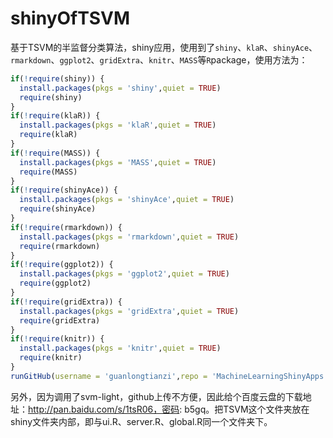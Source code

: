# shinyOfTSVM
基于TSVM的半监督分类算法，shiny应用，使用到了`shiny`、`klaR`、`shinyAce`、`rmarkdown`、`ggplot2`、`gridExtra`、`knitr`、`MASS`等`R`package，使用方法为：
```R
if(!require(shiny)) {
  install.packages(pkgs = 'shiny',quiet = TRUE)
  require(shiny)
}
if(!require(klaR)) {
  install.packages(pkgs = 'klaR',quiet = TRUE)
  require(klaR)
}
if(!require(MASS)) {
  install.packages(pkgs = 'MASS',quiet = TRUE)
  require(MASS)
}
if(!require(shinyAce)) {
  install.packages(pkgs = 'shinyAce',quiet = TRUE)
  require(shinyAce)
}
if(!require(rmarkdown)) {
  install.packages(pkgs = 'rmarkdown',quiet = TRUE)
  require(rmarkdown)
}
if(!require(ggplot2)) {
  install.packages(pkgs = 'ggplot2',quiet = TRUE)
  require(ggplot2)
}
if(!require(gridExtra)) {
  install.packages(pkgs = 'gridExtra',quiet = TRUE)
  require(gridExtra)
}
if(!require(knitr)) {
  install.packages(pkgs = 'knitr',quiet = TRUE)
  require(knitr)
}
runGitHub(username = 'guanlongtianzi',repo = 'MachineLearningShinyApps',subdir='Transductive-Support-Vector-Machine') 
```
另外，因为调用了svm-light，github上传不方便，因此给个百度云盘的下载地址：http://pan.baidu.com/s/1tsR06，密码: b5gq。把TSVM这个文件夹放在shiny文件夹内部，即与ui.R、server.R、global.R同一个文件夹下。
